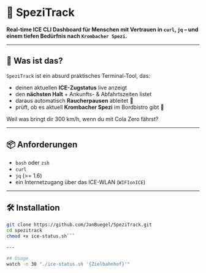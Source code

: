 # 🧊 SpeziTrack

**Real-time ICE CLI Dashboard für Menschen mit Vertrauen in `curl`, `jq` – und einem tiefen Bedürfnis nach `Krombacher Spezi`.**

---

## 🚄 Was ist das?

`SpeziTrack` ist ein absurd praktisches Terminal-Tool, das:

- deinen aktuellen **ICE-Zugstatus** live anzeigt  
- den **nächsten Halt** + Ankunfts- & Abfahrtszeiten listet  
- daraus automatisch **Raucherpausen** ableitet 🚬  
- prüft, ob es aktuell **Krombacher Spezi** im Bordbistro gibt 🥤

Weil was bringt dir 300 km/h, wenn du mit Cola Zero fährst?

---

## 📦 Anforderungen

- `bash` oder `zsh`
- `curl`
- `jq` (>= 1.6)
- ein Internetzugang über das ICE-WLAN (`WIFIonICE`)

---

## 🛠 Installation

```bash
git clone https://github.com/JanBuegel/SpeziTrack.git
cd spezitrack
chmod +x ice-status.sh```

---

## Usage
watch -n 30 "./ice-status.sh '{Zielbahnhof}'"
